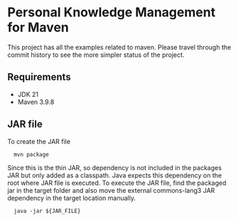 # Personal Knowledge Management for Maven

This project has all the examples related to maven. Please travel through the commit history to see the more simpler status of the project.

## Requirements
- JDK 21
- Maven 3.9.8

## JAR file

To create the JAR file
```shell
  mvn package
```

Since this is the thin JAR, so dependency is not included in the packages JAR but only added as a classpath. Java expects this dependency on the root where JAR file is executed.
To execute the JAR file, find the packaged jar in the target folder and also move the external commons-lang3 JAR dependency in the target location manually.
```shell
  java -jar ${JAR_FILE}
```
